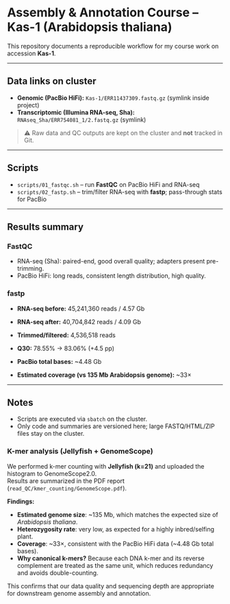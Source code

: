 # Assembly & Annotation Course – Kas-1 (Arabidopsis thaliana)

This repository documents a reproducible workflow for my course work on accession **Kas-1**.

---

## Data links on cluster

- **Genomic (PacBio HiFi):** `Kas-1/ERR11437309.fastq.gz` (symlink inside project)  
- **Transcriptomic (Illumina RNA-seq, Sha):** `RNAseq_Sha/ERR754081_1/2.fastq.gz` (symlink)  

> ⚠️ Raw data and QC outputs are kept on the cluster and **not** tracked in Git.

---

## Scripts

- `scripts/01_fastqc.sh` – run **FastQC** on PacBio HiFi and RNA-seq  
- `scripts/02_fastp.sh` – trim/filter RNA-seq with **fastp**; pass-through stats for PacBio  

---

## Results summary

### FastQC
- RNA-seq (Sha): paired-end, good overall quality; adapters present pre-trimming.  
- PacBio HiFi: long reads, consistent length distribution, high quality.

### fastp
- **RNA-seq before:** 45,241,360 reads / 4.57 Gb  
- **RNA-seq after:** 40,704,842 reads / 4.09 Gb  
- **Trimmed/filtered:** 4,536,518 reads  
- **Q30:** 78.55% → 83.06% (+4.5 pp)

- **PacBio total bases:** ~4.48 Gb  
- **Estimated coverage (vs 135 Mb Arabidopsis genome):** ~33×  

---

## Notes
- Scripts are executed via `sbatch` on the cluster.  
- Only code and summaries are versioned here; large FASTQ/HTML/ZIP files stay on the cluster.


### K-mer analysis (Jellyfish + GenomeScope)

We performed k-mer counting with **Jellyfish (k=21)** and uploaded the histogram to GenomeScope2.0.  
Results are summarized in the PDF report (`read_QC/kmer_counting/GenomeScope.pdf`).

**Findings:**
- **Estimated genome size**: ~135 Mb, which matches the expected size of *Arabidopsis thaliana*.  
- **Heterozygosity rate**: very low, as expected for a highly inbred/selfing plant.  
- **Coverage**: ~33×, consistent with the PacBio HiFi data (~4.48 Gb total bases).  
- **Why canonical k-mers?** Because each DNA k-mer and its reverse complement are treated as the same unit, which reduces redundancy and avoids double-counting.

This confirms that our data quality and sequencing depth are appropriate for downstream genome assembly and annotation.
